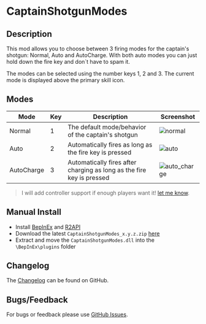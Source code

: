 # CaptainShotgunModes

## Description

This mod allows you to choose between 3 firing modes for the captain's shotgun: Normal, Auto and AutoCharge. With both auto modes you can just hold down the fire key and don´t have to spam it.

The modes can be selected using the number keys 1, 2 and 3. The current mode is displayed above the primary skill icon.

## Modes

| Mode       | Key | Description | Screenshot |
|------------|-----|-------------|------------|
| Normal     |  1  | The default mode/behavior of the captain's shotgun | ![normal](https://raw.githubusercontent.com/Vl4dimyr/CaptainShotgunModes/master/images/sc_normal.png)
| Auto       |  2  | Automatically fires as long as the fire key is pressed | ![auto](https://raw.githubusercontent.com/Vl4dimyr/CaptainShotgunModes/master/images/sc_auto.png)
| AutoCharge |  3  | Automatically fires after charging as long as the fire key is pressed | ![auto_charge](https://raw.githubusercontent.com/Vl4dimyr/CaptainShotgunModes/master/images/sc_auto_charge.png)

> I will add controller support if enough players want it! [let me know](https://github.com/Vl4dimyr/CaptainShotgunModes/issues).

## Manual Install

- Install [BepInEx](https://thunderstore.io/package/bbepis/BepInExPack/) and [R2API](https://thunderstore.io/package/tristanmcpherson/R2API/)
- Download the latest `CaptainShotgunModes_x.y.z.zip` [here](https://thunderstore.io/package/Vl4dimyr/CaptainShotgunModes/)
- Extract and move the `CaptainShotgunModes.dll` into the `\BepInEx\plugins` folder

## Changelog

The [Changelog](https://github.com/Vl4dimyr/CaptainShotgunModes/blob/master/CHANGELOG.md) can be found on GitHub.

## Bugs/Feedback

For bugs or feedback please use [GitHub Issues](https://github.com/Vl4dimyr/CaptainShotgunModes/issues).
